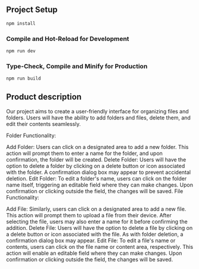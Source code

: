 
## Project Setup

```sh
npm install
```

### Compile and Hot-Reload for Development

```sh
npm run dev
```

### Type-Check, Compile and Minify for Production

```sh
npm run build
```
## Product description

Our project aims to create a user-friendly interface for organizing files and folders. Users will have the ability to add folders and files, delete them, and edit their contents seamlessly. 

Folder Functionality:

Add Folder: Users can click on a designated area to add a new folder. This action will prompt them to enter a name for the folder, and upon confirmation, the folder will be created.
Delete Folder: Users will have the option to delete a folder by clicking on a delete button or icon associated with the folder. A confirmation dialog box may appear to prevent accidental deletion.
Edit Folder: To edit a folder's name, users can click on the folder name itself, triggering an editable field where they can make changes. Upon confirmation or clicking outside the field, the changes will be saved.
File Functionality:

Add File: Similarly, users can click on a designated area to add a new file. This action will prompt them to upload a file from their device. After selecting the file, users may also enter a name for it before confirming the addition.
Delete File: Users will have the option to delete a file by clicking on a delete button or icon associated with the file. As with folder deletion, a confirmation dialog box may appear.
Edit File: To edit a file's name or contents, users can click on the file name or content area, respectively. This action will enable an editable field where they can make changes. Upon confirmation or clicking outside the field, the changes will be saved.
